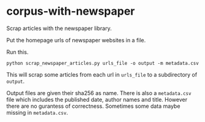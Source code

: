 # corpus-with-newspaper
Scrap articles with the newspaper library.

Put the homepage urls of newspaper websites in a file.

Run this.
```
python scrap_newspaper_articles.py urls_file -o output -m metadata.csv
```

This will scrap some articles from each url in ```urls_file``` to a subdirectory of ```output```.

Output files are given their sha256 as name. There is also a ```metadata.csv``` file which includes the 
published date, author names and title. However there are no gurantess of correctness. Sometimes some 
data maybe missing in ```metadata.csv```.
